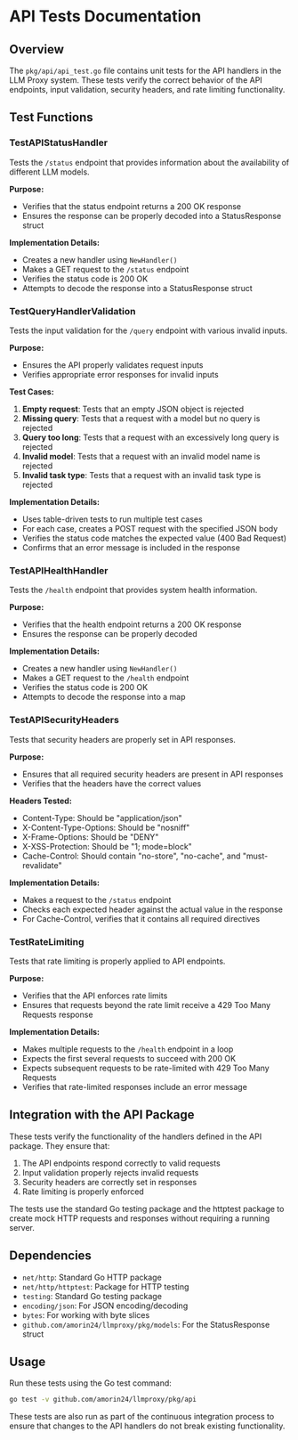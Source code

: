 # API Tests Documentation

## Overview

The `pkg/api/api_test.go` file contains unit tests for the API handlers in the LLM Proxy system. These tests verify the correct behavior of the API endpoints, input validation, security headers, and rate limiting functionality.

## Test Functions

### TestAPIStatusHandler

Tests the `/status` endpoint that provides information about the availability of different LLM models.

**Purpose:**
- Verifies that the status endpoint returns a 200 OK response
- Ensures the response can be properly decoded into a StatusResponse struct

**Implementation Details:**
- Creates a new handler using `NewHandler()`
- Makes a GET request to the `/status` endpoint
- Verifies the status code is 200 OK
- Attempts to decode the response into a StatusResponse struct

### TestQueryHandlerValidation

Tests the input validation for the `/query` endpoint with various invalid inputs.

**Purpose:**
- Ensures the API properly validates request inputs
- Verifies appropriate error responses for invalid inputs

**Test Cases:**
1. **Empty request**: Tests that an empty JSON object is rejected
2. **Missing query**: Tests that a request with a model but no query is rejected
3. **Query too long**: Tests that a request with an excessively long query is rejected
4. **Invalid model**: Tests that a request with an invalid model name is rejected
5. **Invalid task type**: Tests that a request with an invalid task type is rejected

**Implementation Details:**
- Uses table-driven tests to run multiple test cases
- For each case, creates a POST request with the specified JSON body
- Verifies the status code matches the expected value (400 Bad Request)
- Confirms that an error message is included in the response

### TestAPIHealthHandler

Tests the `/health` endpoint that provides system health information.

**Purpose:**
- Verifies that the health endpoint returns a 200 OK response
- Ensures the response can be properly decoded

**Implementation Details:**
- Creates a new handler using `NewHandler()`
- Makes a GET request to the `/health` endpoint
- Verifies the status code is 200 OK
- Attempts to decode the response into a map

### TestAPISecurityHeaders

Tests that security headers are properly set in API responses.

**Purpose:**
- Ensures that all required security headers are present in API responses
- Verifies that the headers have the correct values

**Headers Tested:**
- Content-Type: Should be "application/json"
- X-Content-Type-Options: Should be "nosniff"
- X-Frame-Options: Should be "DENY"
- X-XSS-Protection: Should be "1; mode=block"
- Cache-Control: Should contain "no-store", "no-cache", and "must-revalidate"

**Implementation Details:**
- Makes a request to the `/status` endpoint
- Checks each expected header against the actual value in the response
- For Cache-Control, verifies that it contains all required directives

### TestRateLimiting

Tests that rate limiting is properly applied to API endpoints.

**Purpose:**
- Verifies that the API enforces rate limits
- Ensures that requests beyond the rate limit receive a 429 Too Many Requests response

**Implementation Details:**
- Makes multiple requests to the `/health` endpoint in a loop
- Expects the first several requests to succeed with 200 OK
- Expects subsequent requests to be rate-limited with 429 Too Many Requests
- Verifies that rate-limited responses include an error message

## Integration with the API Package

These tests verify the functionality of the handlers defined in the API package. They ensure that:

1. The API endpoints respond correctly to valid requests
2. Input validation properly rejects invalid requests
3. Security headers are correctly set in responses
4. Rate limiting is properly enforced

The tests use the standard Go testing package and the httptest package to create mock HTTP requests and responses without requiring a running server.

## Dependencies

- `net/http`: Standard Go HTTP package
- `net/http/httptest`: Package for HTTP testing
- `testing`: Standard Go testing package
- `encoding/json`: For JSON encoding/decoding
- `bytes`: For working with byte slices
- `github.com/amorin24/llmproxy/pkg/models`: For the StatusResponse struct

## Usage

Run these tests using the Go test command:

```bash
go test -v github.com/amorin24/llmproxy/pkg/api
```

These tests are also run as part of the continuous integration process to ensure that changes to the API handlers do not break existing functionality.
